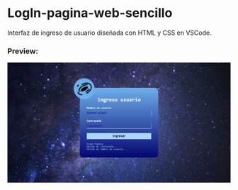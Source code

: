 # LogIn-pagina-web-sencillo
Interfaz de ingreso de usuario diseñada con HTML y CSS en VSCode.
### Preview:
![screencapture-page](screencapture_page.png)

